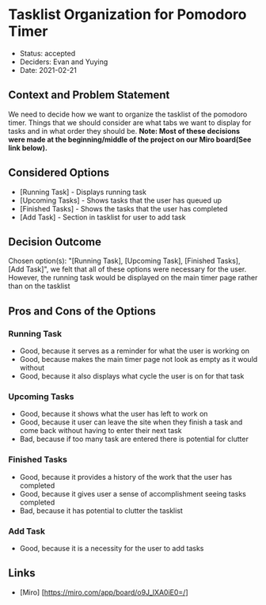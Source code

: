 # Tasklist Organization for Pomodoro Timer

* Status: accepted
* Deciders: Evan and Yuying
* Date: 2021-02-21

## Context and Problem Statement

We need to decide how we want to organize the tasklist of the pomodoro timer. Things that we should consider are what tabs we want to display for tasks and in what order they should be. **Note: Most of these decisions were made at the beginning/middle of the project on our Miro board(See link below).**

## Considered Options

* [Running Task] - Displays running task
* [Upcoming Tasks] - Shows tasks that the user has queued up
* [Finished Tasks] - Shows the tasks that the user has completed
* [Add Task] - Section in tasklist for user to add task

## Decision Outcome

Chosen option(s): "[Running Task], [Upcoming Task], [Finished Tasks], [Add Task]", we felt that all of these options were necessary for the user. However, the running task would be displayed on the main timer page rather than on the tasklist

## Pros and Cons of the Options <!-- optional -->

### Running Task

* Good, because it serves as a reminder for what the user is working on
* Good, because makes the main timer page not look as empty as it would without
* Good, because it also displays what cycle the user is on for that task

### Upcoming Tasks

* Good, because it shows what the user has left to work on
* Good, because it user can leave the site when they finish a task and come back without having to enter their next task
* Bad, because if too many task are entered there is potential for clutter

### Finished Tasks

* Good, because it provides a history of the work that the user has completed
* Good, because it gives user a sense of accomplishment seeing tasks completed
* Bad, because it has potential to clutter the tasklist

### Add Task

* Good, because it is a necessity for the user to add tasks

## Links

* [Miro] [https://miro.com/app/board/o9J_lXA0iE0=/] <!-- example: Refined by [ADR-0005](0005-example.md) -->

